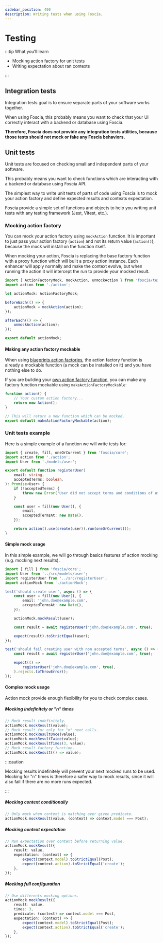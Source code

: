 ```yaml
---
sidebar_position: 400
description: Writing tests when using Foscia.
---
```


# Testing

:::tip What you'll learn

-   Mocking action factory for unit tests
-   Writing expectation about ran contexts

:::

## Integration tests

Integration tests goal is to ensure separate parts of your software works
together.

When using Foscia, this probably means you want to check that your UI correctly
interact with a backend or database using Foscia.

**Therefore, Foscia does not provide any integration tests utilities, because
those tests should not mock or fake any Foscia behaviors.**

## Unit tests

Unit tests are focused on checking small and independent parts of your software.

This probably means you want to check functions which are interacting with a
backend or database using Foscia API.

The simplest way to write unit tests of parts of code using Foscia is to mock
your action factory and define expected results and contexts expectation.

Foscia provide a simple set of functions and objects to help you writing unit
tests with any testing framework (Jest, Vitest, etc.).

### Mocking action factory

You can mock your action factory using `mockAction` function. It is important to
just pass your action factory (`action`) and not its return value (`action()`),
because the mock will install on the function itself.

When mocking your action, Foscia is replacing the base factory function with a
proxy function which will built a proxy action instance. Each enhancer will
apply normally and make the context evolve, but when running the action it will
intercept the run to provide your mocked result.

```typescript title="test/actionMock.ts"
import { ActionFactoryMock, mockAction, unmockAction } from 'foscia/test';
import action from './action';

let actionMock: ActionFactoryMock;

beforeEach(() => {
    actionMock = mockAction(action);
});

afterEach(() => {
    unmockAction(action);
});

export default actionMock;
```

#### Making any action factory mockable

When using [blueprints action factories](/docs/getting-started#with-blueprints),
the action factory function is already a mockable function (a mock can be
installed on it) and you have nothing else to do.

If you are building your
[own action factory function](docs/guides/actions/custom-action-factory), you
can make any factory function mockable using `makeActionFactoryMockable`:

```typescript title="action.ts"
function action() {
    // Your custom action factory...
    return new Action();
}

// This will return a new function which can be mocked.
export default makeActionFactoryMockable(action);
```

### Unit tests example

Here is a simple example of a function we will write tests for:

```typescript title="src/registerUser.ts"
import { create, fill, oneOrCurrent } from 'foscia/core';
import action from './action';
import User from './models/user';

export default function registerUser(
    email: string,
    acceptedTerms: boolean,
): Promise<User> {
    if (!acceptedTerms) {
        throw new Error('User did not accept terms and conditions of use.');
    }

    const user = fill(new User(), {
        email,
        acceptedTermsAt: new Date(),
    });

    return action().use(create(user)).run(oneOrCurrent());
}
```

#### Simple mock usage

In this simple example, we will go through basics features of action mocking
(e.g. mocking next results).

```typescript title="test/registerUser.test.ts"
import { fill } from 'foscia/core';
import User from '../src/models/user';
import registerUser from '../src/registerUser';
import actionMock from './actionMock';

test('should create user', async () => {
    const user = fill(new User(), {
        email: 'john.doe@example.com',
        acceptedTermsAt: new Date(),
    });

    actionMock.mockResult(user);

    const result = await registerUser('john.doe@example.com', true);

    expect(result).toStrictEqual(user);
});

test('should fail creating user with non accepted terms', async () => {
    const result = await registerUser('john.doe@example.com', true);

    expect(() =>
        registerUser('john.doe@example.com', true),
    ).rejects.toThrowError();
});
```

#### Complex mock usage

Action mock provide enough flexibility for you to check complex cases.

##### Mocking indefinitely or "n" times

```typescript
// Mock result indefinitely.
actionMock.mockResult(value);
// Mock result for only for "n" next calls.
actionMock.mockResultOnce(value);
actionMock.mockResultTwice(value);
actionMock.mockResultTimes(3, value);
// Mock result factory function.
actionMock.mockResult(() => value);
```

:::caution

Mocking results indefinitely will prevent your next mocked runs to be used.
Mocking for "n" times is therefore a safer way to mock results, since it will
also fail if there are no more runs expected.

:::

##### Mocking context conditionally

```typescript
// Only mock when context is matching over given predicate.
actionMock.mockResult(value, (context) => context.model === Post);
```

##### Mocking context expectation

```typescript
// Run expectation over context before returning value.
actionMock.mockResult({
    result: value,
    expectation: (context) => {
        expect(context.model).toStrictEqual(Post);
        expect(context.action).toStrictEqual('create');
    },
});
```

##### Mocking full configuration

```typescript
// Use differents mocking options.
actionMock.mockResult({
    result: value,
    times: 3,
    predicate: (context) => context.model === Post,
    expectation: (context) => {
        expect(context.model).toStrictEqual(Post);
        expect(context.action).toStrictEqual('create');
    },
});
```
